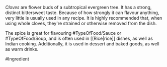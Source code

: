 *Cloves* are flower buds of a subtropical evergreen tree. It has a strong, distinct bittersweet taste. Because of how strongly it can flavour anything, very little is usually used in any recipe. 
It is highly recommended that, when using whole cloves, they're strained or otherwise removed from the dish.

The spice is great for flavouring #TypeOfFood/Sauce  or #TypeOfFood/Soup, and is often used in [[Rice|rice]] dishes, as well as Indian cooking.
Additionally, it is used in dessert and baked goods, as well as warm drinks.

#Ingredient 